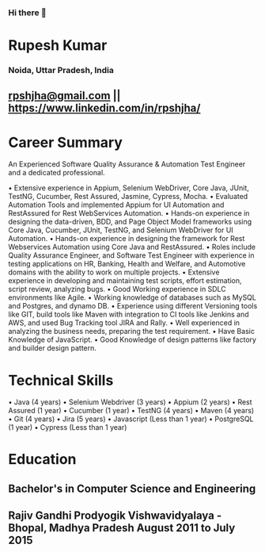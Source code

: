 ### Hi there 👋

# Rupesh Kumar

### Noida, Uttar Pradesh, India
## rpshjha@gmail.com || https://www.linkedin.com/in/rpshjha/

# Career Summary

An Experienced Software Quality Assurance & Automation Test Engineer and a dedicated professional.

• Extensive experience in Appium, Selenium WebDriver, Core Java, JUnit, TestNG, Cucumber, Rest Assured, Jasmine, Cypress, Mocha.
• Evaluated Automation Tools and implemented Appium for UI Automation and RestAssured for Rest WebServices Automation.
• Hands-on experience in designing the data-driven, BDD, and Page Object Model frameworks using Core Java, Cucumber, JUnit, TestNG, and Selenium WebDriver for UI Automation.
• Hands-on experience in designing the framework for Rest Webservices Automation using Core Java and RestAssured.
• Roles include Quality Assurance Engineer, and Software Test Engineer with experience in testing applications on HR, Banking, Health and Welfare, and Automotive domains with the ability to work on multiple projects.
• Extensive experience in developing and maintaining test scripts, effort estimation, script review, analyzing bugs.
• Good Working experience in SDLC environments like Agile.
• Working knowledge of databases such as MySQL and Postgres, and dynamo DB.
• Experience using different Versioning tools like GIT, build tools like Maven with integration to CI tools like Jenkins and AWS, and used Bug Tracking tool JIRA and Rally.
• Well experienced in analyzing the business needs, preparing the test requirement.
• Have Basic Knowledge of JavaScript.
• Good Knowledge of design patterns like factory and builder design pattern. 


# Technical Skills

•	Java (4 years)
•	Selenium Webdriver (3 years)
•	Appium (2 years)
•	Rest Assured (1 year)
•	Cucumber (1 year)
•	TestNG (4 years)
•	Maven (4 years)
•	Git (4 years)
•	Jira (5 years)
•	Javascript (Less than 1 year)
•	PostgreSQL (1 year)
•	Cypress (Less than 1 year)


# Education

## Bachelor's in Computer Science and Engineering
## Rajiv Gandhi Prodyogik Vishwavidyalaya - Bhopal, Madhya Pradesh August 2011 to July 2015
